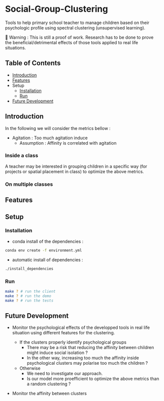 # Social-Group-Clustering

Tools to help primary school teacher to manage children based on their psychologic profile using spectral clustering (unsupervised learning).

🚧 Warning  : This is still a proof of work. Research has to be done to prove the beneficial/detrimental effects of those tools applied to real life situations.

## Table of Contents

- [Introduction](#introduction)
- [Features](#features)
- Setup
    - [Installation](#installation)
    - [Run](#run)
- [Future Development](#future-development)

## Introduction

In the following we will consider the metrics bellow :
- Agitation : Too much agitation induce
    - Assumption : Affinity is correlated with agitation

### Inside a class

A teacher may be interested in grouping children in a specific way (for projects or spatial placement in class) to optimize the above metrics.

### On multiple classes

## Features

## Setup

### Installation

- conda install of the dependencies :
```sh
conda env create -f environment.yml
```

- automatic install of dependencies :
```sh
./install_dependencies
```

### Run

```sh
make ? # run the client
make ? # run the demo
make ? # run the tests
```

## Future Development

- Monitor the psychological effects of the developped tools in real life situation using different features for the clustering.
    - If the clusters properly identify psychological groups
        - There may be a risk that reducing the affinity between children might induce social isolation ?
        - In the other way, increasing too much the affinity inside psychological clusters may polarise too much the children ?
    - Otherwise
        - We need to investigate our approach.
        - Is our model more proefficient to optimize the above metrics than a random clustering ?

- Monitor the affinity between clusters
